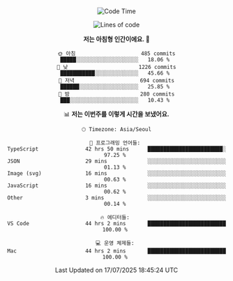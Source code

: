 <div align="center">

<br />

 <!--START_SECTION:waka-->
![Code Time](http://img.shields.io/badge/Code%20Time-4%2C876%20hrs%2047%20mins-blue)

![Lines of code](https://img.shields.io/badge/%EC%A0%80%EB%8A%94%20%EC%97%AC%ED%83%9C%EA%B9%8C%EC%A7%80%20-2.1%20million%20%EC%A4%84%EC%9D%98%20%EC%BD%94%EB%93%9C%EB%A5%BC%20%EC%9E%91%EC%84%B1%ED%96%88%EC%96%B4%EC%9A%94.-blue)

**저는 아침형 인간이에요. 🐤** 

```text
🌞 아침                     485 commits         █████░░░░░░░░░░░░░░░░░░░░   18.06 % 
🌆 낮　                     1226 commits        ███████████░░░░░░░░░░░░░░   45.66 % 
🌃 저녁                     694 commits         ██████░░░░░░░░░░░░░░░░░░░   25.85 % 
🌙 밤　                     280 commits         ███░░░░░░░░░░░░░░░░░░░░░░   10.43 % 
```


📊 **저는 이번주를 이렇게 시간을 보냈어요.** 

```text
🕑︎ Timezone: Asia/Seoul

💬 프로그래밍 언어들: 
TypeScript               42 hrs 50 mins      ████████████████████████░   97.25 % 
JSON                     29 mins             ░░░░░░░░░░░░░░░░░░░░░░░░░   01.13 % 
Image (svg)              16 mins             ░░░░░░░░░░░░░░░░░░░░░░░░░   00.63 % 
JavaScript               16 mins             ░░░░░░░░░░░░░░░░░░░░░░░░░   00.62 % 
Other                    3 mins              ░░░░░░░░░░░░░░░░░░░░░░░░░   00.14 % 

🔥 에디터들: 
VS Code                  44 hrs 2 mins       █████████████████████████   100.00 % 

💻 운영 체제들: 
Mac                      44 hrs 2 mins       █████████████████████████   100.00 % 
```


 Last Updated on 17/07/2025 18:45:24 UTC
<!--END_SECTION:waka-->

</div>
